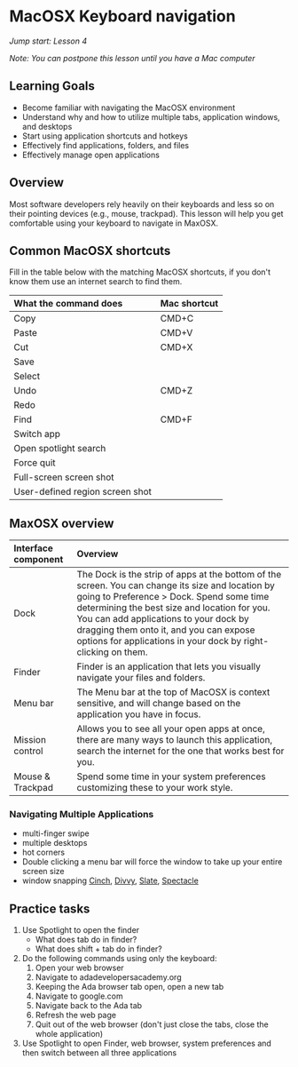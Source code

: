 # MacOSX Keyboard navigation
_Jump start: Lesson 4_

_Note: You can postpone this lesson until you have a Mac computer_

## Learning Goals
* Become familiar with navigating the MacOSX environment
* Understand why and how to utilize multiple tabs, application windows, and desktops
* Start using application shortcuts and hotkeys
* Effectively find applications, folders, and files
* Effectively manage open applications 

## Overview
Most software developers rely heavily on their keyboards and less so on their pointing devices (e.g., mouse, trackpad). This lesson will help you get comfortable using your keyboard to navigate in MaxOSX.

## Common MacOSX shortcuts
Fill in the table below with the matching MacOSX shortcuts, if you don't know them use an internet search to find them.

| What the command does | Mac shortcut |
| :--- | :--- |
| Copy | CMD+C|
| Paste | CMD+V |
| Cut | CMD+X |
| Save | |
| Select | |
| Undo | CMD+Z|
| Redo | |
| Find |CMD+F |
| Switch app | |
| Open spotlight search | |
| Force quit | |
| Full-screen screen shot | |
| User-defined region screen shot | |

## MaxOSX overview

| Interface component | Overview |
| :--- | :--- |
| Dock | The Dock is the strip of apps at the bottom of the screen. You can change its size and location by going to Preference > Dock. Spend some time determining the best size and location for you. You can add applications to your dock by dragging them onto it, and you can expose options for applications in your dock by right-clicking on them. |
| Finder | Finder is an application that lets you visually navigate your files and folders. |
| Menu bar | The Menu bar at the top of MacOSX is context sensitive, and will change based on the application you have in focus. |
| Mission control | Allows you to see all your open apps at once, there are many ways to launch this application, search the internet for the one that works best for you. |
| Mouse & Trackpad | Spend some time in your system preferences customizing these to your work style. |

### Navigating Multiple Applications
- multi-finger swipe
- multiple desktops
- hot corners
- Double clicking a menu bar will force the window to take up your entire screen size
- window snapping [Cinch](http://www.irradiatedsoftware.com/cinch/), [Divvy](http://mizage.com/divvy/), [Slate](https://github.com/mattr-/slate), [Spectacle](https://www.spectacleapp.com/)

## Practice tasks
1. Use Spotlight to open the finder
    * What does tab do in finder?
    * What does shift + tab do in finder?
1. Do the following commands using only the keyboard:
    1. Open your web browser
    1. Navigate to adadevelopersacademy.org
    1. Keeping the Ada browser tab open, open a new tab
    1. Navigate to google.com
    1. Navigate back to the Ada tab
    1. Refresh the web page
    1. Quit out of the web browser (don't just close the tabs, close the whole application)
1. Use Spotlight to open Finder, web browser, system preferences and then switch between all three applications
